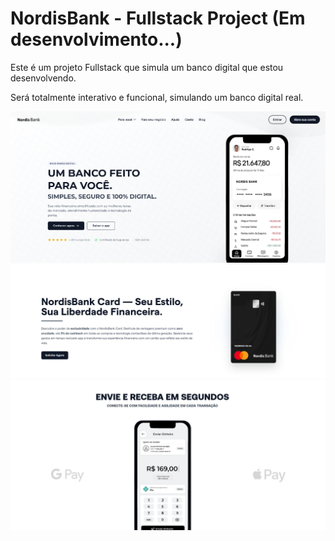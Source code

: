 <h1>NordisBank - Fullstack Project (Em desenvolvimento...)</h1>
<p>Este é um projeto Fullstack que simula um banco digital que estou desenvolvendo.</p>
<p>Será totalmente interativo e funcional, simulando um banco digital real.</p>
<img src="https://github.com/foxzinnx/NordisBank/blob/2a1407832a770b34ebefedf0fbd044653b2ccbbd/photo.png" alt="" />
<img src="https://github.com/foxzinnx/NordisBank/blob/8eeebb85cfc0086627686bbe76047ad74be05c84/a.png" alt="" />
<img src="https://github.com/foxzinnx/NordisBank/blob/2004868e39bdc8ba0c85e62354b764760911afd4/cell.png" alt="" />
